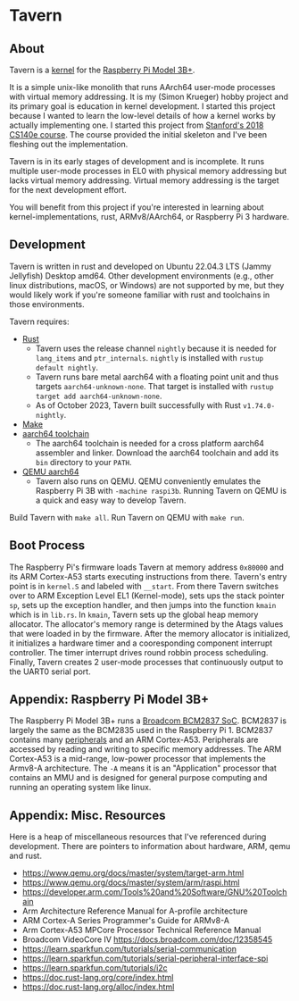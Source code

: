 # Tavern

## About
Tavern is a [kernel](https://en.wikipedia.org/wiki/Kernel_\(operating_system\)) for the [Raspberry Pi Model 3B+](https://www.raspberrypi.com/products/raspberry-pi-3-model-b-plus/).

It is a simple unix-like monolith
that runs AArch64 user-mode processes with virtual memory addressing.
It is my (Simon Krueger) hobby project and its primary goal is education in kernel development.
I started this project because I wanted to learn the low-level details of how a kernel works by actually implementing one.
I started this project from [Stanford's 2018 CS140e course](https://cs140e.sergio.bz/).
The course provided the initial skeleton and I've been fleshing out the implementation.

Tavern is in its early stages of development and is incomplete.
It runs multiple user-mode processes in EL0 with physical memory addressing but lacks virtual memory addressing.
Virtual memory addressing is the target for the next development effort.

You will benefit from this project if you're interested
in learning about kernel-implementations, rust, ARMv8/AArch64, or Raspberry Pi 3 hardware.

## Development

Tavern is written in rust and developed on Ubuntu 22.04.3 LTS (Jammy Jellyfish) Desktop amd64.
Other development environments (e.g., other linux distributions, macOS, or Windows) are not supported by me,
but they would likely work if you're someone familiar with rust and toolchains in those environments.

Tavern requires:
- [Rust](https://rustup.rs/)
    - Tavern uses the release channel `nightly` because it is needed for `lang_items` and `ptr_internals`. `nightly` is installed with `rustup default nightly`.
    - Tavern runs bare metal aarch64 with a floating point unit and thus targets `aarch64-unknown-none`. That target is installed with `rustup target add aarch64-unknown-none`.
    - As of October 2023, Tavern built successfully with Rust `v1.74.0-nightly`.
- [Make](https://packages.ubuntu.com/jammy/make)
- [aarch64 toolchain](https://developer.arm.com/Tools%20and%20Software/GNU%20Toolchain)
    - The aarch64 toolchain is needed for a cross platform aarch64 assembler and linker. Download the aarch64 toolchain and add its `bin` directory to your `PATH`.
- [QEMU aarch64](https://wiki.ubuntu.com/ARM64/QEMU)
    - Tavern also runs on QEMU. QEMU conveniently emulates the Raspberry Pi 3B with `-machine raspi3b`. Running Tavern on QEMU is a quick and easy way to develop Tavern.

Build Tavern with `make all`. Run Tavern on QEMU with `make run`.

## Boot Process
The Raspberry Pi's firmware loads Tavern at memory address `0x80000` and its ARM Cortex-A53 starts executing instructions from there.
Tavern's entry point is in `kernel.S` and labeled with `__start`.
From there Tavern switches over to ARM Exception Level EL1 (Kernel-mode), sets ups the stack pointer `sp`, sets up the exception handler, and then jumps into the function
`kmain` which is in `lib.rs`.
In `kmain`, Tavern sets up the global heap memory allocator.
The allocator's memory range is determined by the Atags values that were loaded in by the firmware.
After the memory allocator is initialized, it initializes a hardware timer and a cooresponding component interrupt controller.
The timer interrupt drives round robbin process scheduling.
Finally, Tavern creates 2 user-mode processes that continuously output to the UART0 serial port.


## Appendix: Raspberry Pi Model 3B+

The Raspberry Pi Model 3B+ runs a [Broadcom BCM2837 SoC](https://www.raspberrypi.com/documentation/computers/processors.html#bcm2837).
BCM2837 is largely the same as the BCM2835 used in the Raspberry Pi 1.
BCM2837 contains many [peripherals](https://www.raspberrypi.org/app/uploads/2012/02/BCM2835-ARM-Peripherals.pdf) and
an ARM Cortex-A53.
Peripherals are accessed by reading and writing to specific memory addresses.
The ARM Cortex-A53 is a mid-range, low-power processor that implements the Armv8-A architecture.
The `-A` means it is an "Application" processor that contains an MMU and is designed for general purpose computing and running an operating system like linux.

## Appendix: Misc. Resources
Here is a heap of miscellaneous resources that I've referenced during development.
There are pointers to information about hardware, ARM, qemu and rust.

- https://www.qemu.org/docs/master/system/target-arm.html
- https://www.qemu.org/docs/master/system/arm/raspi.html
- https://developer.arm.com/Tools%20and%20Software/GNU%20Toolchain
- Arm Architecture Reference Manual for A-profile architecture
- ARM Cortex-A Series Programmer's Guide for ARMv8-A
- Arm Cortex-A53 MPCore Processor Technical Reference Manual
- Broadcom VideoCore IV https://docs.broadcom.com/doc/12358545
- https://learn.sparkfun.com/tutorials/serial-communication
- https://learn.sparkfun.com/tutorials/serial-peripheral-interface-spi
- https://learn.sparkfun.com/tutorials/i2c
- https://doc.rust-lang.org/core/index.html
- https://doc.rust-lang.org/alloc/index.html
